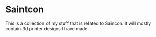 # Saintcon
This is a collection of my stuff that is related to Saincon.  It will mostly contain 3d printer designs I have made.
